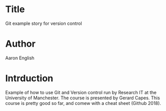 # Title
Git example story for version control

# Author
Aaron English

# Intrduction
Example of how to use Git and Version control run by Research IT at the University of Manchester.
The course is presented by Gerard Capes. 
This course is pretty good so far, and comew with a cheat sheet (Github 2018).
